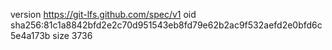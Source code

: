 version https://git-lfs.github.com/spec/v1
oid sha256:81c1a8842bfd2e2c70d951543eb8fd79e62b2ac9f532aefd2e0bfd6c5e4a173b
size 3736
